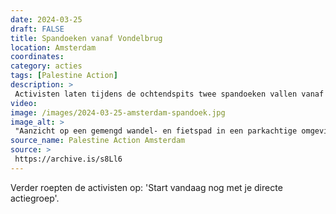 ```yaml
---
date: 2024-03-25
draft: FALSE
title: Spandoeken vanaf Vondelbrug
location: Amsterdam
coordinates: 
category: acties
tags: [Palestine Action]
description: > 
 Activisten laten tijdens de ochtendspits twee spandoeken vallen vanaf de Vondelbrug boven het Vondelpark in Amsterdam, om te zorgen dat men in Nederland niet wegkijkt van de genocide in Palestina en de medeplichtigheid van Nederland. Op de spandoeken staat: 'Nederland financiert, Israël bombardeert', en 'Laat Gaza leven'.
video: 
image: /images/2024-03-25-amsterdam-spandoek.jpg
image_alt: > 
 "Aanzicht op een gemengd wandel- en fietspad in een parkachtige omgeving met bomen en gras, waarop zo'n twintig mensen zichtbaar zijn. Dwars boven het pad loopt een brug. Vanaf de brug laten twee personen een wit spandoek met daarop in rood-zwarte letters de boodschap: 'Nederland financiert, Israël bombardeert'."
source_name: Palestine Action Amsterdam
source: > 
 https://archive.is/s8Ll6
---
```

Verder roepten de activisten op: 'Start vandaag nog met je directe actiegroep'.